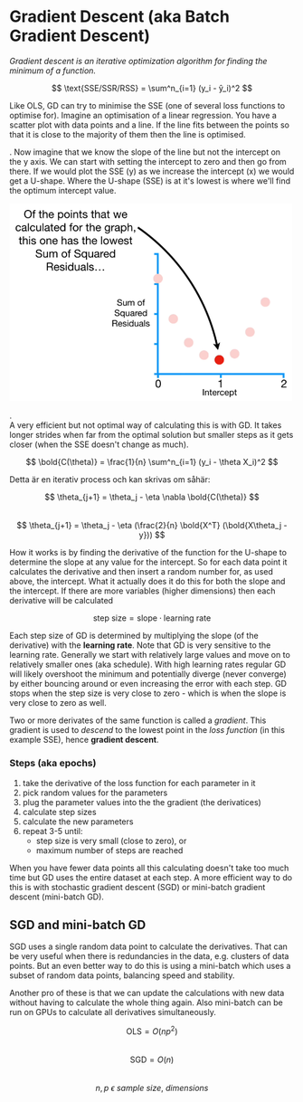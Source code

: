 # Gradient Descent (aka Batch Gradient Descent)

*Gradient descent is an iterative optimization algorithm for finding the minimum of a function.*

$$ \text{SSE/SSR/RSS} = \sum^n_{i=1} (y_i - ŷ_i)^2 $$  

Like OLS, GD can try to minimise the SSE (one of several loss functions to optimise for). Imagine an optimisation of a linear regression. You have a scatter plot with data points and a line. If the line fits between the points so that it is close to the majority of them then the line is optimised. 

.
Now imagine that we know the slope of the line but not the intercept on the y axis. We can start with setting the intercept to zero and then go from there. If we would plot the SSE (y) as we increase the intercept (x) we would get a U-shape. Where the U-shape (SSE) is at it's lowest is where we'll find the optimum intercept value. 

<img src="../assets/SSE_graph.png" width="500">

.  
A very efficient but not optimal way of calculating this is with GD. It takes longer strides when far from the optimal solution but smaller steps as it gets closer (when the SSE doesn't change as much). 

$$ \bold{C(\theta)} = \frac{1}{n} \sum^n_{i=1} (y_i - \theta X_i)^2 $$  

Detta är en iterativ process och kan skrivas om såhär:  

$$ \theta_{j+1} = \theta_j - \eta \nabla \bold{C(\theta)} $$  
$$ \theta_{j+1} = \theta_j - \eta (\frac{2}{n} \bold{X^T} (\bold{X\theta_j - y})) $$  

How it works is by finding the derivative of the function for the U-shape to determine the slope at any value for the intercept. So for each data point it calculates the derivative and then insert a random number for, as used above, the intercept. What it actually does it do this for both the slope and the intercept. If there are more variables (higher dimensions) then each derivative will be calculated

$$ \text{step size} = \text{slope} \cdot \text{learning rate} $$  

Each step size of GD is determined by multiplying the slope (of the derivative) with the **learning rate**. Note that GD is very sensitive to the learning rate. Generally we start with relatively large values and move on to relatively smaller ones (aka schedule). With high learning rates regular GD will likely overshoot the minimum and potentially diverge (never converge) by either bouncing around or even increasing the error with each step. GD stops when the step size is very close to zero - which is when the slope is very close to zero as well. 

Two or more derivates of the same function is called a *gradient*. This gradient is used to *descend* to the lowest point in the *loss function* (in this example SSE), hence **gradient descent**.

### Steps (aka epochs)

1. take the derivative of the loss function for each parameter in it
2. pick random values for the parameters
3. plug the parameter values into the the gradient (the derivatices)
4. calculate step sizes
5. calculate the new parameters
6. repeat 3-5 until:
    - step size is very small (close to zero), or
    - maximum number of steps are reached

When you have fewer data points all this calculating doesn't take too much time but GD uses the entire dataset at each step. A more efficient way to do this is with stochastic gradient descent (SGD) or mini-batch gradient descent (mini-batch GD). 

## SGD and mini-batch GD
SGD uses a single random data point to calculate the derivatives. That can be very useful when there is redundancies in the data, e.g. clusters of data points. But an even better way to do this is using a mini-batch which uses a subset of random data points, balancing speed and stability. 

Another pro of these is that we can update the calculations with new data without having to calculate the whole thing again. Also mini-batch can be run on GPUs to calculate all derivatives simultaneously. 

$$ \text{OLS} = O(np^2) $$  
$$ \text{SGD} = O(n) $$  
$$ n,p ~ \epsilon ~ sample ~ size, ~ dimensions $$  